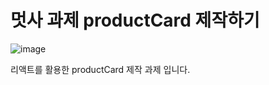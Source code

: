 # 멋사 과제 productCard 제작하기 

![image](https://user-images.githubusercontent.com/119389600/221449977-2b306181-7492-41cf-8182-05ff6953f021.png)

리액트를 활용한 productCard 제작 과제 입니다. 
